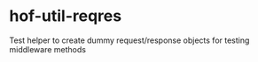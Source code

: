 # hof-util-reqres
Test helper to create dummy request/response objects for testing middleware methods
